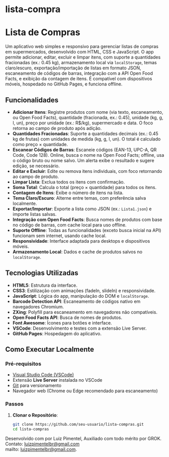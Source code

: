# lista-compra
# Lista de Compras

Um aplicativo web simples e responsivo para gerenciar listas de compras em supermercados, desenvolvido com HTML, CSS e JavaScript. O app permite adicionar, editar, excluir e limpar itens, com suporte a quantidades fracionadas (ex.: 0.45 kg), armazenamento local via `localStorage`, temas claro/escuro, exportação/importação de listas em formato JSON, escaneamento de códigos de barras, integração com a API Open Food Facts, e exibição da contagem de itens. É compatível com dispositivos móveis, hospedado no GitHub Pages, e funciona offline.

## Funcionalidades

- **Adicionar Itens**: Registre produtos com nome (via texto, escaneamento, ou Open Food Facts), quantidade (fracionada, ex.: 0.45), unidade (kg, g, l, un), preço por unidade (ex.: R$/kg), supermercado e data. O foco retorna ao campo de produto após adição.
- **Quantidades Fracionadas**: Suporte a quantidades decimais (ex.: 0.45 kg de frutas) com unidades de medida (kg, g, l, un). O total é calculado como preço × quantidade.
- **Escanear Códigos de Barras**: Escaneie códigos (EAN-13, UPC-A, QR Code, Code 128). Online, busca o nome na Open Food Facts; offline, usa o código bruto ou nome salvo. Um alerta exibe o resultado e sugere edição, se necessário.
- **Editar e Excluir**: Edite ou remova itens individuais, com foco retornando ao campo de produto.
- **Limpar Lista**: Exclua todos os itens com confirmação.
- **Soma Total**: Calcula o total (preço × quantidade) para todos os itens.
- **Contagem de Itens**: Exibe o número de itens na lista.
- **Tema Claro/Escuro**: Alterne entre temas, com preferência salva localmente.
- **Exportar/Importar**: Exporte a lista como JSON (ex.: `Lista1.json`) e importe listas salvas.
- **Integração com Open Food Facts**: Busca nomes de produtos com base no código de barras, com cache local para uso offline.
- **Suporte Offline**: Todas as funcionalidades (exceto busca inicial na API) funcionam sem internet, usando cache local.
- **Responsividade**: Interface adaptada para desktops e dispositivos móveis.
- **Armazenamento Local**: Dados e cache de produtos salvos no `localStorage`.

## Tecnologias Utilizadas

- **HTML5**: Estrutura da interface.
- **CSS3**: Estilização com animações (fadeIn, slideIn) e responsividade.
- **JavaScript**: Lógica do app, manipulação do DOM e `localStorage`.
- **Barcode Detection API**: Escaneamento de códigos nativo em navegadores Chromium.
- **ZXing**: Polyfill para escaneamento em navegadores não compatíveis.
- **Open Food Facts API**: Busca de nomes de produtos.
- **Font Awesome**: Ícones para botões e interface.
- **VSCode**: Desenvolvimento e testes com a extensão Live Server.
- **GitHub Pages**: Hospedagem do aplicativo.

## Como Executar Localmente

### Pré-requisitos
- [Visual Studio Code (VSCode)](https://code.visualstudio.com/)
- Extensão **Live Server** instalada no VSCode
- [Git](https://git-scm.com/) para versionamento
- Navegador web (Chrome ou Edge recomendado para escaneamento)

### Passos
1. **Clonar o Repositório**:
   ```bash
   git clone https://github.com/seu-usuario/lista-compras.git
   cd lista-compras

Desenvolvido com  por Luiz Pimentel, Auxiliado com todo mérito por GROK. Contato: luizpimentelbr@gmail.com  
mailto: luizpimentelbr@gmail.com.


